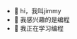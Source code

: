 - 👋 hi，我叫jimmy
- 👀 我感兴趣的是编程
- 🌱 我正在学习编程
  

<!---
jimmy593/jimmy593 is a ✨ special ✨ repository because its `README.md` (this file) appears on your GitHub profile.
You can click the Preview link to take a look at your changes.
--->
